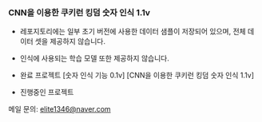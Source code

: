 ### CNN을 이용한 쿠키런 킹덤 숫자 인식 1.1v
- 레포지토리에는 일부 초기 버전에 사용한 데이터 샘플이 저장되어 있으며, 전체 데이터 셋을 제공하지 않습니다.
- 인식에 사용되는 학습 모델 또한 제공하지 않습니다.


- 완료 프로젝트
[숫자 인식 기능 0.1v]
[CNN을 이용한 쿠키런 킹덤 숫자 인식 1.1v]

- 진행중인 프로젝트

메일 문의: elite1346@naver.com
